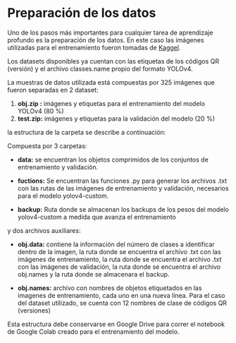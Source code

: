 # Preparación de los datos

Uno de los pasos más importantes para cualquier tarea de aprendizaje profundo es la preparación de los datos. En este caso las imágenes utilizadas para el entrenamiento fueron tomadas de [Kaggel](https://www.kaggle.com/datasets/hamidl/yoloqrlabeled?resource=download). 

Los datasets disponibles ya cuentan con las etiquetas de los códigos QR (versión) y el archivo classes.name propio del formato YOLOv4.

La muestras de datos utilizada está compuestas por 325 imágenes que fueron separadas en 2 dataset: 

1. **obj.zip :** imágenes y etiquetas para el entrenamiento del modelo YOLOv4 (80 %) 
2. **test.zip:** imágenes y etiquetas para la validación del modelo (20 %)

la estructura de la carpeta se describe a continuación:

Compuesta por 3 carpetas:
* **data:** se encuentran los objetos comprimidos de los conjuntos de entrenamiento y validación.

* **fuctions:** Se encuentran las funciones .py para generar los archivos .txt con las rutas de las imágenes de entrenamiento y validación, necesarios para el modelo yolov4-custom.

* **backup:** Ruta donde se almacenan los backups de los pesos del modelo yolov4-custom a medida que avanza el entrenamiento

y dos archivos auxiliares:

* **obj.data:** contiene la información del número de clases a identificar dentro de la imagen, la ruta donde se encuentra el archivo .txt con las imágenes de entrenamiento, la ruta donde se encuentra el archivo .txt con las imágenes de validación, la ruta donde se encuentra el archivo obj.names y la ruta donde se almacenara el backup.

* **obj.names:** archivo con nombres de objetos etiquetados en las imagenes de entrenamiento, cada uno en una nueva línea. Para el caso del dataset utilizado, se cuenta con 12 nombres de clase de códigos QR (versiones)

Esta estructura debe conservarse en Google Drive para correr el notebook de Google Colab creado para el entrenamiento del modelo.

